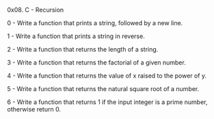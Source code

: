 0x08. C - Recursion

0 - Write a function that prints a string, followed by a new line.

1 - Write a function that prints a string in reverse.

2 - Write a function that returns the length of a string.

3 - Write a function that returns the factorial of a given number.

4 - Write a function that returns the value of x raised to the power of y.

5 - Write a function that returns the natural square root of a number.

6 - Write a function that returns 1 if the input integer is a prime number, otherwise return 0.

